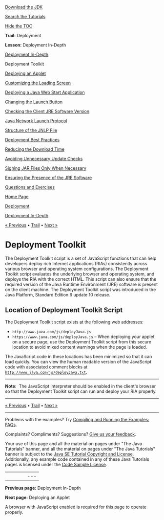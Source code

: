 [Download
the JDK](http://java.sun.com/javase/6/download.jsp)
  
[Search the
Tutorials](../../search.html)
  
[Hide the TOC](javascript:toggleLeft())

**Trail:** Deployment
  
**Lesson:** Deployment In-Depth

[Deployment In-Depth](index.html)

Deployment Toolkit

[Deploying an Applet](runAppletFunction.html)

[Customizing the Loading Screen](customizeLoadingScreen.html)

[Deploying a Java Web Start Application](createWebStartLaunchButtonFunction.html)

[Changing the Launch Button](changeLaunchButtonOfJWS.html)

[Checking the Client JRE Software Version](jreVersionCheck.html)

[Java Network Launch Protocol](jnlp.html)

[Structure of the JNLP File](jnlpFileSyntax.html)

[Deployment Best Practices](bestPractices.html)

[Reducing the Download Time](reducingDownloadTime.html)

[Avoiding Unnecessary Update Checks](avoidingUnnecessaryUpdateChecks.html)

[Signing JAR Files Only When Necessary](signing.html)

[Ensuring the Presence of the JRE Software](ensuringJRE.html)

[Questions and Exercises](QandE/questions.html)

[Home Page](../../index.html)
>
[Deployment](../index.html)
>
[Deployment In-Depth](index.html)

[« Previous](index.html) • [Trail](../TOC.html) • [Next »](runAppletFunction.html)

# Deployment Toolkit

The Deployment Toolkit script is a set of JavaScript functions that can help developers
deploy rich Internet applications (RIAs)
consistently across various browser and operating system configurations. The Deployment Toolkit
script evaluates the underlying browser and operating system, and deploys the RIA with the
correct HTML. This script can also ensure that the required version of the Java Runtime Environment (JRE)
software is present on the client machine. The Deployment Toolkit script was
introduced in the Java Platform, Standard Edition 6 update 10 release.

## Location of Deployment Toolkit Script

The Deployment Toolkit script exists at the following web addresses:

* `http://www.java.com/js/deployJava.js`
* `https://www.java.com/js/deployJava.js` – When deploying
  your applet on a secure page, use the Deployment
  Toolkit script from this secure location to avoid mixed content warnings
  when the page is loaded.

The JavaScript code in these locations has been minimized so that
it can load quickly. You can view the human readable version of the
JavaScript code with
associated comment blocks at   
[`http://www.java.com/js/deployJava.txt`](http://www.java.com/js/deployJava.txt).

---

**Note:** 
The JavaScript interpreter should be enabled in the client's browser so that the Deployment
Toolkit script can run and deploy your RIA properly.

---

[« Previous](index.html)
•
[Trail](../TOC.html)
•
[Next »](runAppletFunction.html)

---

Problems with the examples? Try [Compiling and Running
the Examples: FAQs](../../information/run-examples.html).
  
Complaints? Compliments? Suggestions? [Give
us your feedback](http://download.oracle.com/javase/feedback.html).

Your use of this page and all the material on pages under "The Java Tutorials" banner,
and all the material on pages under "The Java Tutorials" banner is subject to the [Java SE Tutorial Copyright
and License](../../information/license.html).
Additionally, any example code contained in any of these Java
Tutorials pages is licensed under the
[Code
Sample License](http://developers.sun.com/license/berkeley_license.html).

|  |  |  |  |  |
| --- | --- | --- | --- | --- |
| |  |  | | --- | --- | | duke image | Oracle logo | | [About Oracle](http://www.oracle.com/us/corporate/index.html) | [Oracle Technology Network](http://www.oracle.com/technology/index.html) | [Terms of Service](https://www.samplecode.oracle.com/servlets/CompulsoryClickThrough?type=TermsOfService) | Copyright © 1995, 2011 Oracle and/or its affiliates. All rights reserved. |

**Previous page:** Deployment In-Depth
  
**Next page:** Deploying an Applet




A browser with JavaScript enabled is required for this page to operate properly.